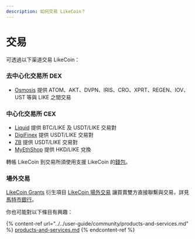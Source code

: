 ```yaml
---
description: 如何交易 LikeCoin？
---
```


# 交易

可透過以下渠道交易 LikeCoin：

### 去中心化交易所 DEX

* [Osmosis](https://app.osmosis.zone) 提供 ATOM、AKT、DVPN、IRIS、CRO、XPRT、REGEN、IOV、UST 等與 LIKE 之間交易

### 中心化交易所 CEX

* [Liquid](https://www.liquid.com) 提供 BTC/LIKE 及 USDT/LIKE 交易對
* [DigiFinex](https://www.digifinex.com) 提供 USDT/LIKE 交易對
* [ZB](https://www.zb.com) 提供 USDT/LIKE 交易對
* [MyEthShop](https://www.myethshop.com) 提供 HKD/LIKE 兌換

轉帳 LikeCoin 到交易所須使用支援 LikeCoin 的[錢包](../wallet/)。

### 場外交易

[LikeCoin Grants](../governance/likecoin-grants.md) 衍生項目 [LikeCoin 場外交易](https://lotc.netlify.app) 讓買賣雙方直接聯繫與交易，詳見 [馬特市銀行](https://matters.news/\~lotc)。

你也可能對以下條目有興趣：

{% content-ref url="../../user-guide/community/products-and-services.md" %}
[products-and-services.md](../../user-guide/community/products-and-services.md)
{% endcontent-ref %}
